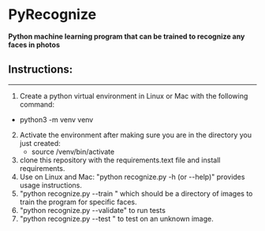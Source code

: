 # PyRecognize
**Python machine learning program that can be trained to recognize any  faces in photos** 

## Instructions:
---
1) Create a python virtual environment in Linux or Mac with the following command:
  - python3 -m venv venv
  
2) Activate the environment after making sure you are in the directory you just created:
   - source /venv/bin/activate
3) clone this repository with the requirements.text file and install requirements.
4) Use on Linux and Mac: "python recognize.py -h (or --help)" provides usage instructions.
5) "python recognize.py --train <path to images>"  which should be  a directory of images to train the program for specific faces.
6) "python recognize.py --validate"  to run tests 
7) "python recognize.py --test <path to image>" to test on an unknown image.
  
  
